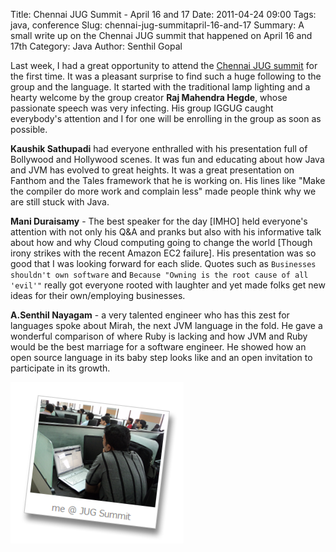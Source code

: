 Title: Chennai JUG Summit - April 16 and 17
Date: 2011-04-24 09:00
Tags: java, conference
Slug: chennai-jug-summitapril-16-and-17
Summary: A small write up on the Chennai JUG summit that happened on April 16 and 17th
Category: Java
Author: Senthil Gopal


Last week, I had a great opportunity to attend the <a href="http://jugchennai.in/chennaijavasummit/">Chennai JUG summit</a> for the first time.
It was a pleasant surprise to find such a huge following to the group and the language. It started with the traditional lamp lighting and a hearty welcome by the group creator **Raj Mahendra Hegde**, whose passionate speech was very infecting. His group IGGUG caught everybody's attention and I for one will be enrolling in the group as soon as possible.

**Kaushik Sathupadi** had everyone enthralled with his presentation full of Bollywood and Hollywood scenes. It was fun and educating about how Java and JVM has evolved to great heights. It was a great presentation on Fanthom and the Tales framework that he is working on. His lines like "Make the compiler do more work and complain less" made people think why we are still stuck with Java.

**Mani Duraisamy** - The best speaker for the day [IMHO] held everyone's attention with not only his Q&A and pranks but also with his informative talk about how and why Cloud computing going to change the world [Though irony strikes with the recent Amazon EC2 failure]. His presentation was so good that I was looking forward for each slide. Quotes such as `Businesses shouldn't own software` and `Because "Owning is the root cause of all 'evil'"` really got everyone rooted with laughter and yet made folks get new ideas for their own/employing businesses.

**A.Senthil Nayagam** - a very talented engineer who has this zest for languages spoke about Mirah, the next JVM language in the fold. He gave a wonderful comparison of where Ruby is lacking and how JVM and Ruby would be the best marriage for a software engineer. He showed how an open source language in its baby step looks like and an open invitation to participate in its growth.


<img src="static/jug-chennai-2011.png" alt="" width="277" height="258" border="0" />

